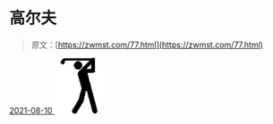 <!--yml
category: 未分类
date: 0001-01-01 00:00:00
-->

# 高尔夫

> 原文：[https://zwmst.com/77.html](https://zwmst.com/77.html)

   [ <time datetime="2021-08-10T16:48:07+08:00"> 2021-08-10 </time> ](https://zwmst.com/%e9%ab%98%e5%b0%94%e5%a4%ab)  [![](img/7c0a69b511b0035d2c6b9751e29a2609.png)](https://zwmst.com/wp-content/uploads/2021/08/1628585287-b99285704fdf5f6.png)